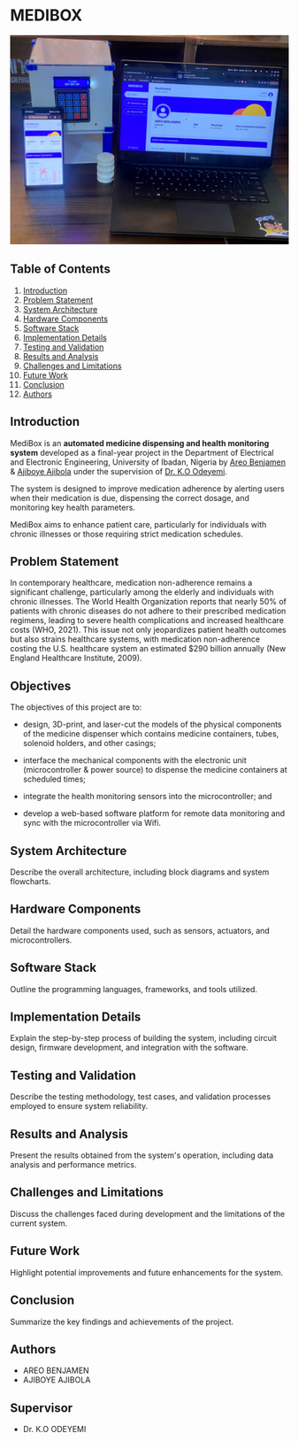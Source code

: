 # MEDIBOX 

![alt text](preview.jpeg)

## Table of Contents

1. [Introduction](#introduction)
2. [Problem Statement](#problem-statement)
3. [System Architecture](#system-architecture)
4. [Hardware Components](#hardware-components)
5. [Software Stack](#software-stack)
6. [Implementation Details](#implementation-details)
7. [Testing and Validation](#testing-and-validation)
8. [Results and Analysis](#results-and-analysis)
9. [Challenges and Limitations](#challenges-and-limitations)
10. [Future Work](#future-work)
11. [Conclusion](#conclusion)
12. [Authors](#authors)

## Introduction

MediBox is an **automated medicine dispensing and health monitoring system** developed as a final-year project in the Department of Electrical and Electronic Engineering, University of Ibadan, Nigeria by [Areo Benjamen](https:linkedin.com/in/areo-benjamen) & [Ajiboye Ajibola](https:linkedin.com/in/areo-benjamen) under the supervision of [Dr. K.O Odeyemi](https:linkedin.com/in/areo-benjamen).

The system is designed to improve medication adherence by alerting users when their medication is due, dispensing the correct dosage, and monitoring key health parameters.

MediBox aims to enhance patient care, particularly for individuals with chronic illnesses or those requiring strict medication schedules.  

## Problem Statement

In contemporary healthcare, medication non-adherence remains a significant challenge, particularly among the elderly and individuals with chronic illnesses. The World Health Organization reports that nearly 50% of patients with chronic diseases do not adhere to their prescribed medication regimens, leading to severe health complications and increased healthcare costs (WHO, 2021). This issue not only jeopardizes patient health outcomes but also strains healthcare systems, with medication non-adherence costing the U.S. healthcare system an estimated $290 billion annually (New England Healthcare Institute, 2009).

## Objectives

The objectives of this project are to:

- design, 3D-print, and laser-cut the models of the physical components of the medicine dispenser which contains medicine containers, tubes, solenoid holders, and other casings;

- interface the mechanical components with the electronic unit (microcontroller & power source) to dispense the medicine containers at scheduled times;

- integrate the health monitoring sensors into the microcontroller; and
- develop a web-based software platform for remote data monitoring and sync with the microcontroller via Wifi.

## System Architecture

Describe the overall architecture, including block diagrams and system flowcharts.

## Hardware Components

Detail the hardware components used, such as sensors, actuators, and microcontrollers.

## Software Stack

Outline the programming languages, frameworks, and tools utilized.

## Implementation Details

Explain the step-by-step process of building the system, including circuit design, firmware development, and integration with the software.

## Testing and Validation

Describe the testing methodology, test cases, and validation processes employed to ensure system reliability.

## Results and Analysis

Present the results obtained from the system's operation, including data analysis and performance metrics.

## Challenges and Limitations

Discuss the challenges faced during development and the limitations of the current system.

## Future Work

Highlight potential improvements and future enhancements for the system.

## Conclusion

Summarize the key findings and achievements of the project.

## Authors

- AREO BENJAMEN
- AJIBOYE AJIBOLA  

## Supervisor  

- Dr. K.O ODEYEMI
